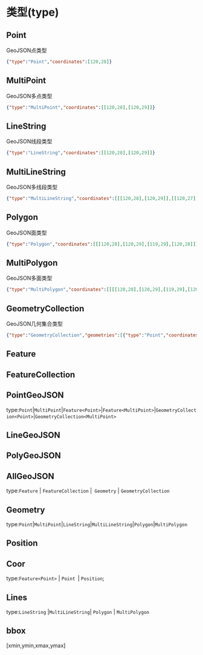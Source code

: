 # 类型(type)

## Point

GeoJSON点类型

```json
{"type":"Point","coordinates":[120,28]}
```

## MultiPoint

GeoJSON多点类型

```json
{"type":"MultiPoint","coordinates":[[120,28],[120,29]]}
```

## LineString

GeoJSON线段类型

```json
{"type":"LineString","coordinates":[[120,28],[120,29]]}
```

## MultiLineString

GeoJSON多线段类型

```json
{"type":"MultiLineString","coordinates":[[[120,28],[120,29]],[[120,27],[119,27]]]}
```

## Polygon

GeoJSON面类型

```json
{"type":"Polygon","coordinates":[[[120,28],[120,29],[119,29],[120,28]]]}
```

## MultiPolygon

GeoJSON多面类型

```json
{"type":"MultiPolygon","coordinates":[[[[120,28],[120,29],[119,29],[120,28]]],[[[118,28],[118,29],[117,29],[118,28]]]]}
```

## GeometryCollection

GeoJSON几何集合类型

```json
{"type":"GeometryCollection","geometries":[{"type":"Point","coordinates":[116,28]},{"type":"MultiPolygon","coordinates":[[[[120,28],[120,29],[119,29],[120,28]]],[[[118,28],[118,29],[117,29],[118,28]]]]}]}
```

## Feature

## FeatureCollection

## PointGeoJSON

type:`Point`|`MultiPoint`|`Feature<Point>`|`Feature<MultiPoint>`|`GeometryCollection<Point>`|`GeometryCollection<MultiPoint>`

## LineGeoJSON

## PolyGeoJSON

## AllGeoJSON

type:`Feature` | `FeatureCollection` |` Geometry` | `GeometryCollection`

## Geometry

type:`Point`|`MultiPoint`|`LineString`|`MultiLineString`|`Polygon`|`MultiPolygon`

## Position

## Coor

type:`Feature<Point>` | `Point `| `Position`;

## Lines

type:`LineString` |` MultiLineString `| `Polygon` | `MultiPolygon`



## bbox

[xmin,ymin,xmax,ymax]
